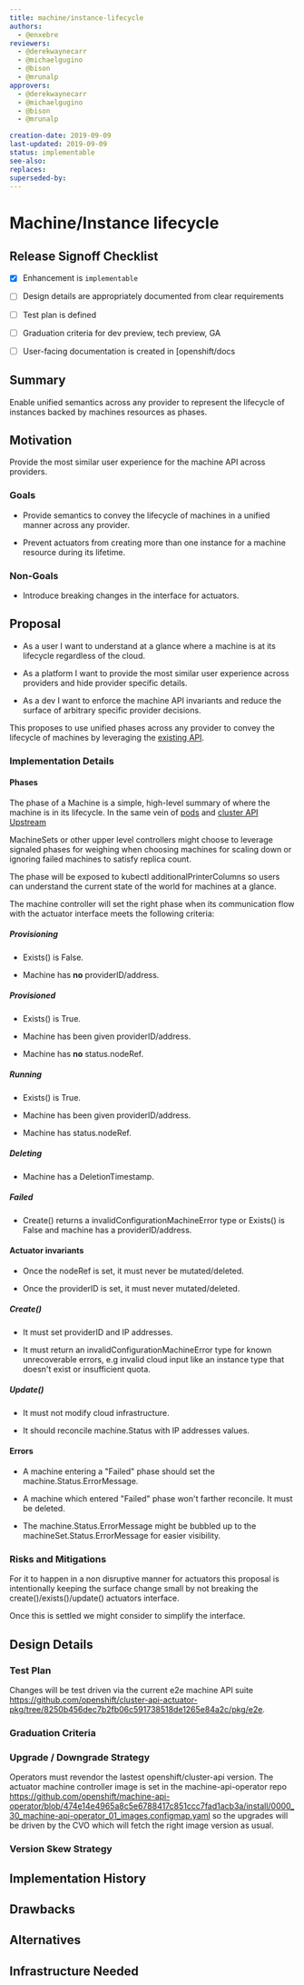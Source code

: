 ```yaml
---
title: machine/instance-lifecycle
authors:
  - @enxebre
reviewers:
  - @derekwaynecarr
  - @michaelgugino
  - @bison
  - @mrunalp
approvers:
  - @derekwaynecarr
  - @michaelgugino
  - @bison
  - @mrunalp

creation-date: 2019-09-09
last-updated: 2019-09-09
status: implementable
see-also:
replaces:
superseded-by:
---
```


# Machine/Instance lifecycle

## Release Signoff Checklist

 - [x] Enhancement is `implementable`
- [ ] Design details are appropriately documented from clear requirements
- [ ] Test plan is defined
- [ ] Graduation criteria for dev preview, tech preview, GA
- [ ] User-facing documentation is created in [openshift/docs


## Summary

Enable unified semantics across any provider to represent the lifecycle of instances backed by machines resources as phases.

## Motivation

Provide the most similar user experience for the machine API across providers.

### Goals

- Provide semantics to convey the lifecycle of machines in a unified manner across any provider.

- Prevent actuators from creating more than one instance for a machine resource during its lifetime.

### Non-Goals

- Introduce breaking changes in the interface for actuators.

## Proposal

- As a user I want to understand at a glance where a machine is at its lifecycle regardless of the cloud.

- As a platform I want to provide the most similar user experience across providers and hide provider specific details.

- As a dev I want to enforce the machine API invariants and reduce the surface of arbitrary specific provider decisions.

This proposes to use unified phases across any provider to convey the lifecycle of machines by leveraging the [existing API](https://github.com/openshift/cluster-api/blob/openshift-4.2-cluster-api-0.1.0/pkg/apis/machine/v1beta1/machine_types.go#L174).

### Implementation Details

#### Phases

The phase of a Machine is a simple, high-level summary of where the machine is in its lifecycle. In the same vein of [pods](https://kubernetes.io/docs/concepts/workloads/pods/pod-lifecycle/#pod-phase) and [cluster API Upstream](https://github.com/kubernetes-sigs/cluster-api/blob/master/docs/proposals/20190610-machine-states-preboot-bootstrapping.md)

MachineSets or other upper level controllers might choose to leverage signaled phases for weighing when choosing machines for scaling down or ignoring failed machines to satisfy replica count.

The phase will be exposed to kubectl additionalPrinterColumns so users can understand the current state of the world for machines at a glance.

The machine controller will set the right phase when its communication flow with the actuator interface meets the following criteria:

##### Provisioning

- Exists() is False.

- Machine has **no** providerID/address.

##### Provisioned

- Exists() is True.

- Machine has been given providerID/address.

- Machine has **no** status.nodeRef.

##### Running

- Exists() is True.

- Machine has been given providerID/address.

- Machine has status.nodeRef.

##### Deleting

- Machine has a DeletionTimestamp.

##### Failed

- Create() returns a invalidConfigurationMachineError type or Exists() is False and machine has a providerID/address.

#### Actuator invariants

- Once the nodeRef is set, it must never be mutated/deleted.

- Once the providerID is set, it must never mutated/deleted.

##### Create()

- It must set providerID and IP addresses.

- It must return an invalidConfigurationMachineError type for known unrecoverable errors, e.g invalid cloud input like an instance type that doesn't exist or insufficient quota.

##### Update()

- It must not modify cloud infrastructure.

- It should reconcile machine.Status with IP addresses values.

#### Errors

- A machine entering a "Failed" phase should set the machine.Status.ErrorMessage.

- A machine which entered "Failed" phase won't farther reconcile. It must be deleted.

- The machine.Status.ErrorMessage might be bubbled up to the machineSet.Status.ErrorMessage for easier visibility.


### Risks and Mitigations

For it to happen in a non disruptive manner for actuators this proposal is intentionally keeping the surface change small by not breaking the create()/exists()/update() actuators interface. 

Once this is settled we might consider to simplify the interface.

## Design Details

### Test Plan

Changes will be test driven via the current e2e machine API suite https://github.com/openshift/cluster-api-actuator-pkg/tree/8250b456dec7b2fb06c591738518de1265e84a2c/pkg/e2e.

### Graduation Criteria

### Upgrade / Downgrade Strategy

Operators must revendor the lastest openshift/cluster-api version. The actuator machine controller image is set in the machine-api-operator repo https://github.com/openshift/machine-api-operator/blob/474e14e4965a8c5e6788417c851ccc7fad1acb3a/install/0000_30_machine-api-operator_01_images.configmap.yaml so the upgrades will be driven by the CVO which will fetch the right image version as usual.


### Version Skew Strategy

## Implementation History

## Drawbacks

## Alternatives

## Infrastructure Needed
